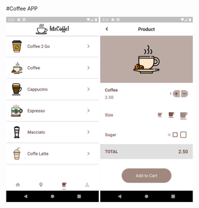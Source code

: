 #Coffee APP 

<img src="coffee_app/assets/images/flutter_01.png" width="250"> <img src="coffee_app/assets/images/flutter_02.png" width="250"> 